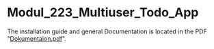 # Modul_223_Multiuser_Todo_App

The installation guide and general Documentation is located in the PDF "[Dokumentaion.pdf](TodoApp/Dokumentation.md)".
